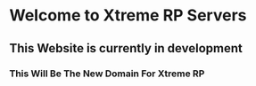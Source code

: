 # Welcome to Xtreme RP Servers
## This Website is currently in development
### This Will Be The New Domain For Xtreme RP
